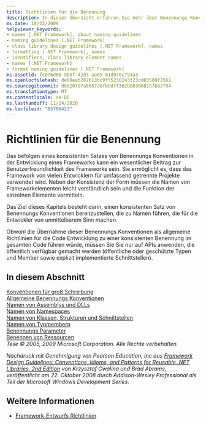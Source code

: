 ```yaml
---
title: Richtlinien für die Benennung
description: In dieser Übersicht erfahren Sie mehr über Benennungs Konventionen, die bei der Frameworkentwicklung verwendet werden. Wechseln Sie zu Artikeln, die Groß-und Kleinschreibung und andere Richtlinien betreffen.
ms.date: 10/22/2008
helpviewer_keywords:
- names [.NET Framework], about naming guidelines
- naming guidelines [.NET Framework]
- class library design guidelines [.NET Framework], names
- formatting [.NET Framework], names
- identifiers, class library element names
- names [.NET Framework]
- format naming guidelines [.NET Framework]
ms.assetid: fc076d66-9b5f-42d3-aa65-61d970c794a3
ms.openlocfilehash: de68eeb287b13bc9f55230243f23cd03508f2561
ms.sourcegitcommit: d8020797a6657d0fbbdff362b80300815f682f94
ms.translationtype: MT
ms.contentlocale: de-DE
ms.lasthandoff: 11/24/2020
ms.locfileid: "95706423"
---
```

# <a name="naming-guidelines"></a>Richtlinien für die Benennung

Das befolgen eines konsistenten Satzes von Benennungs Konventionen in der Entwicklung eines Frameworks kann ein wesentlicher Beitrag zur Benutzerfreundlichkeit des Frameworks sein. Sie ermöglicht es, dass das Framework von vielen Entwicklern für umfassend getrennte Projekte verwendet wird. Neben der Konsistenz der Form müssen die Namen von Frameworkelementen leicht verständlich sein und die Funktion der einzelnen Elemente vermitteln.  
  
 Das Ziel dieses Kapitels besteht darin, einen konsistenten Satz von Benennungs Konventionen bereitzustellen, die zu Namen führen, die für die Entwickler von unmittelbarem Sinn machen.  
  
 Obwohl die Übernahme dieser Benennungs Konventionen als allgemeine Richtlinien für die Code Entwicklung zu einer konsistenten Benennung im gesamten Code führen würde, müssen Sie Sie nur auf APIs anwenden, die öffentlich verfügbar gemacht werden (öffentliche oder geschützte Typen und Member sowie explizit implementierte Schnittstellen).  
  
## <a name="in-this-section"></a>In diesem Abschnitt  

 [Konventionen für groß Schreibung](capitalization-conventions.md)  
 [Allgemeine Benennungs Konventionen](general-naming-conventions.md)  
 [Namen von Assemblys und DLLs](names-of-assemblies-and-dlls.md)  
 [Namen von Namespaces](names-of-namespaces.md)  
 [Namen von Klassen, Strukturen und Schnittstellen](names-of-classes-structs-and-interfaces.md)  
 [Namen von Typmembern](names-of-type-members.md)  
 [Benennungs Parameter](naming-parameters.md)  
 [Benennen von Ressourcen](naming-resources.md)  
 *Teile © 2005, 2009 Microsoft Corporation. Alle Rechte vorbehalten.*  
  
 *Nachdruck mit Genehmigung von Pearson Education, Inc aus [Framework Design Guidelines: Conventions, Idioms, and Patterns for Reusable .NET Libraries, 2nd Edition](https://www.informit.com/store/framework-design-guidelines-conventions-idioms-and-9780321545619) von Krzysztof Cwalina und Brad Abrams, veröffentlicht am 22. Oktober 2008 durch Addison-Wesley Professional als Teil der Microsoft Windows Development Series.*  
  
## <a name="see-also"></a>Weitere Informationen

- [Framework-Entwurfs Richtlinien](index.md)
